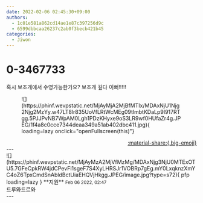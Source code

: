 ```yaml
---
date: 2022-02-06 02:45:30+09:00
authors:
  - 1c01e581a862cd14ae1e87c397256d9c
  - 6599dbbcaa26237c2ab0f3becb421b45
categories:
  - Jiwon
---
```


# 0-3467733

<div class="post-container" markdown="1">
<div class="content-container md-sidebar__scrollwrap" markdown="1">

혹시 보조개에서 수영가능한가요? 보조개 깊다 이뻐!!!!!
<figure markdown="1">
![](https://phinf.wevpstatic.net/MjAyMjA2MjBfMTIx/MDAxNjU1Njg2Njg2MzYy.w47LT8lr835UoVfLRtWcMEg09tlmbtKDaLp9I917RTgg.5PJJPvNB7WpAM0Lgh1PDzKHyxe9oS3LR9wf0HUfaZr4g.JPEG/1f4a8c0cce7344deaa349a51ab402dbc411.jpg){ loading=lazy onclick="openFullscreen(this)"}
</figure>


</div>
</div>

<div style="text-align: right;" markdown="1">
<a href="https://weverse.io/fromis9/fanpost/0-3467733" style="text-align: right;">:material-share:{.big-emoji}</a>
</div>
---

<div class="comments-container md-sidebar__scrollwrap" markdown="1">
<div class="comment" markdown="1">
<div class='id-container' markdown="1">
![](https://phinf.wevpstatic.net/MjAyMzA2MjVfMzMg/MDAxNjg3NjU0MTExOTU5.7GFeCpkRW4jdCPevFi1sgeF7S4XyLHRSJr1VOBRp7gEg.mY0LxqknzXmYC4oZ6TpxCmdSnAbldBctUiaEHQVjHkgg.JPEG/image.jpg?type=s72){ pfp loading=lazy }
**<span class="artist">지원</span>** <small>Feb 06 2022, 02:47</small><br>
</div>
<div class='comment-body' markdown="1">
드루와드르와
</div>
</div>
</div>
---

